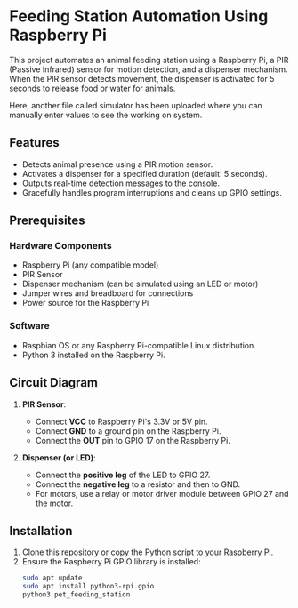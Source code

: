 # Feeding Station Automation Using Raspberry Pi

This project automates an animal feeding station using a Raspberry Pi, a PIR (Passive Infrared) sensor for motion detection, and a dispenser mechanism. When the PIR sensor detects movement, the dispenser is activated for 5 seconds to release food or water for animals.

Here, another file called simulator has been uploaded where you can manually enter values to see the working on system.

## Features
- Detects animal presence using a PIR motion sensor.
- Activates a dispenser for a specified duration (default: 5 seconds).
- Outputs real-time detection messages to the console.
- Gracefully handles program interruptions and cleans up GPIO settings.

## Prerequisites
### Hardware Components
- Raspberry Pi (any compatible model)
- PIR Sensor
- Dispenser mechanism (can be simulated using an LED or motor)
- Jumper wires and breadboard for connections
- Power source for the Raspberry Pi


### Software
- Raspbian OS or any Raspberry Pi-compatible Linux distribution.
- Python 3 installed on the Raspberry Pi.

## Circuit Diagram
1. **PIR Sensor**:
   - Connect **VCC** to Raspberry Pi's 3.3V or 5V pin.
   - Connect **GND** to a ground pin on the Raspberry Pi.
   - Connect the **OUT** pin to GPIO 17 on the Raspberry Pi.

2. **Dispenser (or LED)**:
   - Connect the **positive leg** of the LED to GPIO 27.
   - Connect the **negative leg** to a resistor and then to GND.
   - For motors, use a relay or motor driver module between GPIO 27 and the motor.

## Installation
1. Clone this repository or copy the Python script to your Raspberry Pi.
2. Ensure the Raspberry Pi GPIO library is installed:
   ```bash
   sudo apt update
   sudo apt install python3-rpi.gpio
   python3 pet_feeding_station
